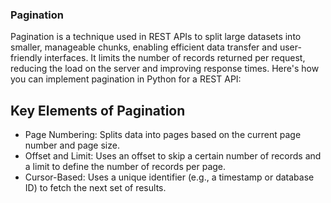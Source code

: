 ### Pagination
Pagination is a technique used in REST APIs to split large datasets into smaller, manageable chunks, enabling efficient data transfer and user-friendly interfaces. It limits the number of records returned per request, reducing the load on the server and improving response times. Here's how you can implement pagination in Python for a REST API:

## Key Elements of Pagination
- Page Numbering: Splits data into pages based on the current page number and page size.
- Offset and Limit: Uses an offset to skip a certain number of records and a limit to define the number of records per page.
- Cursor-Based: Uses a unique identifier (e.g., a timestamp or database ID) to fetch the next set of results.
